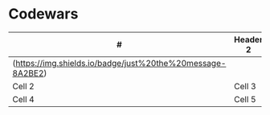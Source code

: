 # Codewars
| # | Header 2 | Header 3 | Header 4 |
|----------|----------|----------|----------|
| (https://img.shields.io/badge/just%20the%20message-8A2BE2)
   | Cell 2   | Cell 3   | Cell 3   |
| Cell 4   | Cell 5   | Cell 6   | Cell 3   |
